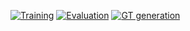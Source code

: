
[![Training](https://colab.research.google.com/assets/colab-badge.svg)](https://colab.research.google.com/github/hamidrezafahimi/depth_pattern_analysis/blob/main/notebook/train.ipynb)
[![Evaluation](https://colab.research.google.com/assets/colab-badge.svg)](https://colab.research.google.com/github/hamidrezafahimi/depth_pattern_analysis/blob/main/notebook/eval.ipynb)
[![GT generation](https://colab.research.google.com/assets/colab-badge.svg)](https://colab.research.google.com/github/hamidrezafahimi/depth_pattern_analysis/blob/main/notebook/generate_ground_truth.ipynb)
